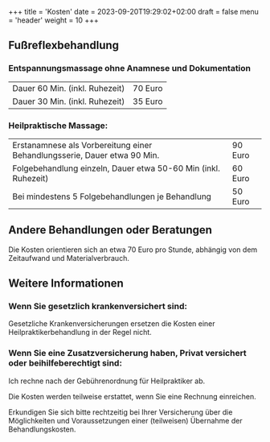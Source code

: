 +++
title = 'Kosten'
date = 2023-09-20T19:29:02+02:00
draft = false
menu = 'header'
weight = 10
+++

## Fußreflexbehandlung

### Entspannungsmassage ohne Anamnese und Dokumentation

|                                |         |
|--------------------------------|---------|
| Dauer 60 Min. (inkl. Ruhezeit) | 70 Euro |
| Dauer 30 Min. (inkl. Ruhezeit) | 35 Euro |

### Heilpraktische Massage:

|                                                                           |         |
|---------------------------------------------------------------------------|---------|
| Erstanamnese als Vorbereitung einer Behandlungsserie, Dauer etwa 90 Min.  | 90 Euro |        
| Folgebehandlung einzeln, Dauer etwa 50-60 Min (inkl. Ruhezeit)            | 60 Euro |
| Bei mindestens 5 Folgebehandlungen je Behandlung                          | 50 Euro |

## Andere Behandlungen oder Beratungen
Die Kosten orientieren sich an etwa 70 Euro pro Stunde, abhängig von dem Zeitaufwand und Materialverbrauch.

## Weitere Informationen

### Wenn Sie gesetzlich krankenversichert sind:

Gesetzliche Krankenversicherungen ersetzen die Kosten  einer Heilpraktikerbehandlung in der Regel nicht.

### Wenn Sie eine Zusatzversicherung haben, Privat versichert oder beihilfeberechtigt sind:

Ich rechne nach der Gebührenordnung für Heilpraktiker ab.

Die Kosten werden teilweise erstattet, wenn Sie eine Rechnung einreichen. 

Erkundigen Sie sich bitte rechtzeitig bei Ihrer Versicherung über die Möglichkeiten und Voraussetzungen einer (teilweisen) Übernahme der Behandlungskosten.
